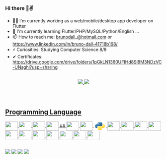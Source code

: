 ### Hi there 👋✌


- 🐱‍👤 I'm currently working as a web/mobile/desktop app developer on Flutter
- 🌱 I'm currently learning Flutter/PHP/MySQL/Python/English ...
- 📫 How to reach me: brunodall_@hotmail.com or https://www.linkedin.com/in/bruno-dall-41718b168/
- ⚡ Curiosities: Studying Computer Science 8/8
- ✔  Certificates: https://drive.google.com/drive/folders/1pGkLN1360UFIHd8Sl8M3NDzVC-UNsghl?usp=sharing

##

<div align="center">
  <a href="https://github.com/BrunoDalI">
  <img height="180em" src="https://github-readme-stats.vercel.app/api?username=BrunoDalI&show_icons=true&theme=dark&include_all_commits=true&count_private=true"/>
  <img height="180em" src="https://github-readme-stats.vercel.app/api/top-langs/?username=BrunoDalI&layout=compact&langs_count=7&theme=dark"/>
</div>
  
  ##
  
<div style="display: inline_block"><br>
  <h2>Programming Language</h2>
  <img align="center" height="30" width="40" src="https://cdn.jsdelivr.net/gh/devicons/devicon/icons/androidstudio/androidstudio-original.svg">
  <img align="center" height="30" width="40" src="https://cdn.jsdelivr.net/gh/devicons/devicon/icons/c/c-original.svg">
  <img align="center" height="30" width="40" src="https://cdn.jsdelivr.net/gh/devicons/devicon/icons/cplusplus/cplusplus-original.svg">
  <img align="center" height="30" width="40" src="https://cdn.jsdelivr.net/gh/devicons/devicon/icons/flutter/flutter-original.svg">
  ##
  <img align="center" height="30" width="40" src="https://cdn.jsdelivr.net/gh/devicons/devicon/icons/dart/dart-original-wordmark.svg"/> 
  <img align="center" height="30" width="40" src="https://cdn.jsdelivr.net/gh/devicons/devicon/icons/git/git-original.svg"> 
  <img align="center" height="30" width="40" src="https://raw.githubusercontent.com/devicons/devicon/master/icons/python/python-original.svg">  
  <img align="center" height="30" width="40" src="https://cdn.jsdelivr.net/gh/devicons/devicon/icons/jupyter/jupyter-original-wordmark.svg">
  <img align="center" height="30" width="40" src="https://cdn.jsdelivr.net/gh/devicons/devicon/icons/latex/latex-original.svg">    
  <img align="center" height="30" width="40" src="https://cdn.jsdelivr.net/gh/devicons/devicon/icons/php/php-original.svg">
  <img align="center" height="30" width="40" src="https://cdn.jsdelivr.net/gh/devicons/devicon/icons/html5/html5-original-wordmark.svg"/>
  <img align="center" height="30" width="40" src="https://cdn.jsdelivr.net/gh/devicons/devicon/icons/css3/css3-original-wordmark.svg"/>
  <img align="center" height="30" width="40" src="https://cdn.jsdelivr.net/gh/devicons/devicon/icons/mysql/mysql-original-wordmark.svg"/>
  <img align="center" height="30" width="40" src="https://cdn.jsdelivr.net/gh/devicons/devicon/icons/bitbucket/bitbucket-original-wordmark.svg"/>
  <img align="center" height="30" width="40" src="https://cdn.jsdelivr.net/gh/devicons/devicon/icons/canva/canva-original.svg"/>
  <img align="center" height="30" width="40" src="https://cdn.jsdelivr.net/gh/devicons/devicon/icons/linux/linux-original.svg"/>
  <img align="center" height="30" width="40" src="https://cdn.jsdelivr.net/gh/devicons/devicon/icons/phalcon/phalcon-original.svg"/>
  <img align="center" height="30" width="40" src="https://cdn.jsdelivr.net/gh/devicons/devicon/icons/visualstudio/visualstudio-plain-wordmark.svg"/> 
<!--   <img align="center" src="https://img.shields.io/badge/Python-3776AB?style=for-the-badge&logo=python&logoColor=white"/>  -->
  
</div>
  
  ##
 
<div> 
  <a href="https://www.linkedin.com/in/bruno-dall-41718b168/" target="_blank"><img src="https://img.shields.io/badge/-LinkedIn-%230077B5?style=for-the-badge&logo=linkedin&logoColor=white" target="_blank"></a> 
  <a href="https://www.instagram.com/brunoodall/" target="_blank"><img src="https://img.shields.io/badge/-Instagram-%23E4405F?style=for-the-badge&logo=instagram&logoColor=white" target="_blank"></a>
 	<a href="https://www.facebook.com/bruno.dall" target="_blank"><img src="https://img.shields.io/badge/Facebook-1877F2?style=for-the-badge&logo=facebook&logoColor=white"_blank"></a>
    <a href = "mailto:brunodall_@hotmail.com"><img src="https://img.shields.io/badge/Microsoft_Outlook-0078D4?style=for-the-badge&logo=microsoft-outlook&logoColor=white" target="_blank"></a>
  
 
  <!--  ![Snake animation](https://github.com/rafaballerini/rafaballerini/blob/output/github-contribution-grid-snake.svg) -->
 
</div>
